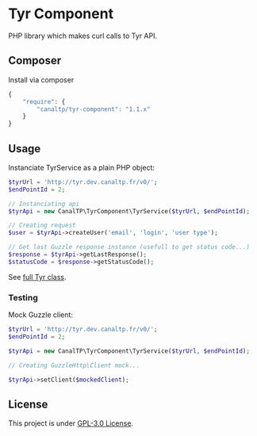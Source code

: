 Tyr Component
=============

PHP library which makes curl calls to Tyr API.


## Composer

Install via composer

``` js
{
    "require": {
        "canaltp/tyr-component": "1.1.x"
    }
}
```


## Usage

Instanciate TyrService as a plain PHP object:

``` php
$tyrUrl = 'http://tyr.dev.canaltp.fr/v0/';
$endPointId = 2;

// Instanciating api
$tyrApi = new CanalTP\TyrComponent\TyrService($tyrUrl, $endPointId);

// Creating request
$user = $tyrApi->createUser('email', 'login', 'user type');

// Get last Guzzle response instance (usefull to get status code...)
$response = $tyrApi->getLastResponse();
$statusCode = $response->getStatusCode();
```

See [full Tyr class](src/TyrService.php).


### Testing

Mock Guzzle client:

``` php
$tyrUrl = 'http://tyr.dev.canaltp.fr/v0/';
$endPointId = 2;

$tyrApi = new CanalTP\TyrComponent\TyrService($tyrUrl, $endPointId);

// Creating GuzzleHttp\Client mock...

$tyrApi->setClient($mockedClient);
```


## License

This project is under [GPL-3.0 License](LICENSE).
